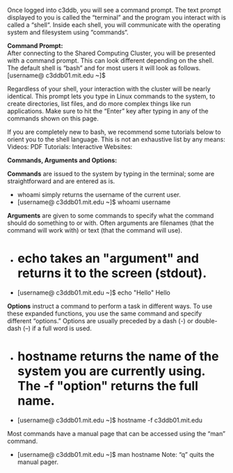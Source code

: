 Once logged into c3ddb, you will see a command prompt. The text prompt displayed to you is called the “terminal” and the program you interact with is called a “shell“. Inside each shell, you will communicate with the operating system and filesystem using “commands“. 

**Command Prompt:**                                                                                                     
After connecting to the Shared Computing Cluster, you will be presented with a command prompt. This can look different depending on the shell. The default shell is “bash” and for most users it will look as follows.               
[username@ c3ddb01.mit.edu ~]$

Regardless of your shell, your interaction with the cluster will be nearly identical. This prompt lets you type in Linux commands to the system, to create directories, list files, and do more complex things like run applications. Make sure to hit the “Enter” key after typing in any of the commands shown on this page.

If you are completely new to bash, we recommend some tutorials below to orient you to the shell language. This is not an exhaustive list by any means: 
Videos:
PDF Tutorials:
Interactive Websites:

                                                                                                                         
**Commands, Arguments and Options:**

**Commands** are issued to the system by typing in the terminal; some are straightforward and are entered as is.
*  whoami simply returns the username of the current user.
* [username@ c3ddb01.mit.edu ~]$ whoami 
username

**Arguments** are given to some commands to specify what the command should do something to or with. Often arguments are filenames (that the command will work with) or text (that the command will use).
* # echo takes an "argument" and returns it to the screen (stdout).
* [username@ c3ddb01.mit.edu ~]$ echo "Hello" 
Hello

**Options** instruct a command to perform a task in different ways. To use these expanded functions, you use the same command and specify different “options.” Options are usually preceded by a dash (-) or double-dash (–) if a full word is used.
* # hostname returns the name of the system you are currently using. The -f "option" returns the full name.
* [username@ c3ddb01.mit.edu ~]$ hostname -f 
c3ddb01.mit.edu

Most commands have a manual page that can be accessed using the “man” command.

* [username@ c3ddb01.mit.edu ~]$ man hostname
Note: “q” quits the manual pager.